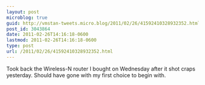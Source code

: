 ```yaml
---
layout: post
microblog: true
guid: http://vmstan-tweets.micro.blog/2011/02/26/41592410328932352.html
post_id: 3043864
date: 2011-02-26T14:16:18-0600
lastmod: 2011-02-26T14:16:18-0600
type: post
url: /2011/02/26/41592410328932352.html
---
```

Took back the Wireless-N router I bought on Wednesday after it shot craps yesterday. Should have gone with my first choice to begin with.
